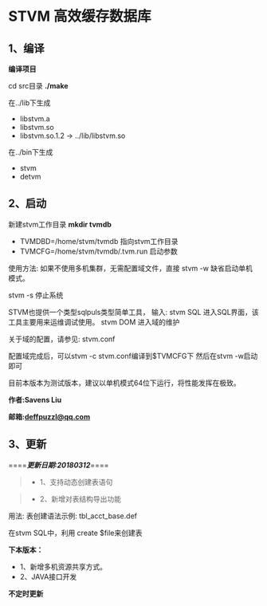 # STVM 高效缓存数据库

## 1、编译
**编译项目**

cd src目录 **./make**

在../lib下生成
*    libstvm.a
*    libstvm.so
*    libstvm.so.1.2 -> ../lib/libstvm.so

在../bin下生成
*    stvm
*    detvm
    
## 2、启动
新建stvm工作目录
**mkdir tvmdb**
* TVMDBD=/home/stvm/tvmdb 指向stvm工作目录
* TVMCFG=/home/stvm/tvmdb/.tvm.run 启动参数


使用方法:
如果不使用多机集群，无需配置域文件，直接 stvm -w 缺省启动单机模式。

stvm -s 停止系统

STVM也提供一个类型sqlpuls类型简单工具， 输入:
stvm SQL 进入SQL界面，该工具主要用来运维调试使用。
stvm DOM 进入域的维护

关于域的配置，请参见:
    stvm.conf

配置域完成后，可以stvm -c stvm.conf编译到$TVMCFG下
然后在stvm -w启动即可

目前本版本为测试版本，建议以单机模式64位下运行，将性能发挥在极致。

**作者:Savens Liu**

**邮箱:deffpuzzl@qq.com**

## 3、更新
====***更新日期:20180312***====

>* 1、支持动态创建表语句

>* 2、新增对表结构导出功能

用法:
表创建语法示例: tbl_acct_base.def

在stvm SQL中，利用 create $file来创建表


**下本版本：**
* 1、新增多机资源共享方式。
* 2、JAVA接口开发



**不定时更新**
